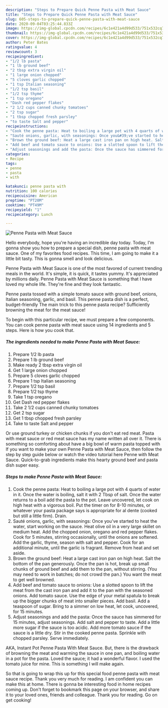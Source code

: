 ```yaml
---
description: "Steps to Prepare Quick Penne Pasta with Meat Sauce"
title: "Steps to Prepare Quick Penne Pasta with Meat Sauce"
slug: 605-steps-to-prepare-quick-penne-pasta-with-meat-sauce
date: 2020-09-04T03:25:44.833Z
image: https://img-global.cpcdn.com/recipes/6c1e421a4d99d533/751x532cq70/penne-pasta-with-meat-sauce-recipe-main-photo.jpg
thumbnail: https://img-global.cpcdn.com/recipes/6c1e421a4d99d533/751x532cq70/penne-pasta-with-meat-sauce-recipe-main-photo.jpg
cover: https://img-global.cpcdn.com/recipes/6c1e421a4d99d533/751x532cq70/penne-pasta-with-meat-sauce-recipe-main-photo.jpg
author: Peter Bates
ratingvalue: 4
reviewcount: 3
recipeingredient:
- "1/2 lb pasta"
- "1 lb ground beef"
- "2 tbsp extra virgin oil"
- "1 large onion chopped"
- "5 cloves garlic chopped"
- "1 tsp Italian seasoning"
- "1/2 tsp basil"
- "1/2 tsp thyme"
- "1 tsp oregano"
- "Dash red pepper flakes"
- "2 1/2 cups canned chunky tomatoes"
- "2 tsp sugar"
- "1 tbsp chopped fresh parsley"
- "to taste Salt and pepper"
recipeinstructions:
- "Cook the penne pasta: Heat to boiling a large pot with 4 quarts of water in it. Once the water is boiling, salt it with 2 Tbsp of salt. Once the water returns to a boil add the pasta to the pot. Leave uncovered, let cook on high heat with a vigorous boil. Put the timer on for 8-10 minutes, or whatever your pasta package says is appropriate for al dente (cooked but still a little firm). Drain."
- "Sauté onions, garlic, with seasonings: Once you&#39;ve started to heat the water, start working on the sauce. Heat olive oil in a very large skillet on medium heat. Add the chopped onion, oregano and red pepper flakes. Cook for 5 minutes, stirring occasionally, until the onions are softened. Add the garlic, thyme, season with salt and pepper. Cook for an additional minute, until the garlic is fragrant. Remove from heat and set aside."
- "Brown the ground beef: Heat a large cast iron pan on high heat. Salt the bottom of the pan generously. Once the pan is hot, break up small chunks of ground beef and add them to the pan, without stirring. (You may need to work in batches; do not crowd the pan.) You want the meat to get well browned."
- "Add beef and tomato sauce to onions: Use a slotted spoon to lift the meat from the cast iron pan and add it to the pan with the seasoned onions. Add tomato sauce. Use the edge of your metal spatula to break up the bigger chunks of meat into smaller pieces. Add basil. Add a teaspoon of sugar. Bring to a simmer on low heat, let cook, uncovered, for 15 minutes."
- "Adjust seasonings and add the pasta: Once the sauce has simmered for 15 minutes, adjust seasonings. Add salt and pepper to taste. Add a little more sugar if the sauce is too acidic. Add more tomato sauce if the sauce is a little dry. Stir in the cooked penne pasta. Sprinkle with chopped parsley. Serve immediately."
categories:
- Recipe
tags:
- penne
- pasta
- with

katakunci: penne pasta with 
nutrition: 100 calories
recipecuisine: American
preptime: "PT20M"
cooktime: "PT49M"
recipeyield: "1"
recipecategory: Lunch

---
```



![Penne Pasta with Meat Sauce](https://img-global.cpcdn.com/recipes/6c1e421a4d99d533/751x532cq70/penne-pasta-with-meat-sauce-recipe-main-photo.jpg)

Hello everybody, hope you're having an incredible day today. Today, I'm gonna show you how to prepare a special dish, penne pasta with meat sauce. One of my favorites food recipes. This time, I am going to make it a little bit tasty. This is gonna smell and look delicious.

Penne Pasta with Meat Sauce is one of the most favored of current trending meals in the world. It's simple, it is quick, it tastes yummy. It's appreciated by millions daily. Penne Pasta with Meat Sauce is something that I have loved my whole life. They're fine and they look fantastic.

Penne pasta tossed with a simple tomato sauce with ground beef, onions, Italian seasoning, garlic, and basil. This penne pasta dish is a perfect, budget-friendly The main trick to this penne pasta recipe? Sufficiently browning the meat for the meat sauce!


To begin with this particular recipe, we must prepare a few components. You can cook penne pasta with meat sauce using 14 ingredients and 5 steps. Here is how you cook that.

<!--inarticleads1-->

##### The ingredients needed to make Penne Pasta with Meat Sauce:

1. Prepare 1/2 lb pasta
1. Prepare 1 lb ground beef
1. Make ready 2 tbsp extra virgin oil
1. Get 1 large onion chopped
1. Prepare 5 cloves garlic chopped
1. Prepare 1 tsp Italian seasoning
1. Prepare 1/2 tsp basil
1. Prepare 1/2 tsp thyme
1. Take 1 tsp oregano
1. Get Dash red pepper flakes
1. Take 2 1/2 cups canned chunky tomatoes
1. Get 2 tsp sugar
1. Get 1 tbsp chopped fresh parsley
1. Take to taste Salt and pepper


Or use ground turkey or chicken chunks if you don&#39;t eat red meat. Pasta with meat sauce or red meat sauce has my name written all over it. There is something so comforting about have a big bowl of warm pasta topped with If you want to make your own Penne Pasta with Meat Sauce, then follow the step by step guide below or watch the video tutorial here Penne with Meat Sauce. Quick-to-grab ingredients make this hearty ground beef and pasta dish super easy. 

<!--inarticleads2-->

##### Steps to make Penne Pasta with Meat Sauce:

1. Cook the penne pasta: Heat to boiling a large pot with 4 quarts of water in it. Once the water is boiling, salt it with 2 Tbsp of salt. Once the water returns to a boil add the pasta to the pot. Leave uncovered, let cook on high heat with a vigorous boil. Put the timer on for 8-10 minutes, or whatever your pasta package says is appropriate for al dente (cooked but still a little firm). Drain.
1. Sauté onions, garlic, with seasonings: Once you&#39;ve started to heat the water, start working on the sauce. Heat olive oil in a very large skillet on medium heat. Add the chopped onion, oregano and red pepper flakes. Cook for 5 minutes, stirring occasionally, until the onions are softened. Add the garlic, thyme, season with salt and pepper. Cook for an additional minute, until the garlic is fragrant. Remove from heat and set aside.
1. Brown the ground beef: Heat a large cast iron pan on high heat. Salt the bottom of the pan generously. Once the pan is hot, break up small chunks of ground beef and add them to the pan, without stirring. (You may need to work in batches; do not crowd the pan.) You want the meat to get well browned.
1. Add beef and tomato sauce to onions: Use a slotted spoon to lift the meat from the cast iron pan and add it to the pan with the seasoned onions. Add tomato sauce. Use the edge of your metal spatula to break up the bigger chunks of meat into smaller pieces. Add basil. Add a teaspoon of sugar. Bring to a simmer on low heat, let cook, uncovered, for 15 minutes.
1. Adjust seasonings and add the pasta: Once the sauce has simmered for 15 minutes, adjust seasonings. Add salt and pepper to taste. Add a little more sugar if the sauce is too acidic. Add more tomato sauce if the sauce is a little dry. Stir in the cooked penne pasta. Sprinkle with chopped parsley. Serve immediately.


AKA, Instant Pot Penne Pasta With Meat Sauce. But, there is the drawback of browning the meat and warming the sauce in one pan, and boiling water in a pot for the pasta. Loved the sauce; it had a wonderful flavor. I used the tomato juice for mine. This is something I will make again. 

So that is going to wrap this up for this special food penne pasta with meat sauce recipe. Thank you very much for reading. I am confident you can make this at home. There is gonna be interesting food in home recipes coming up. Don't forget to bookmark this page on your browser, and share it to your loved ones, friends and colleague. Thank you for reading. Go on get cooking!
